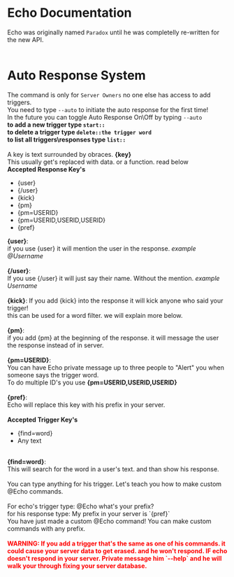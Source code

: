 # Echo Documentation
Echo was originally named `Paradox` until he was completelly re-written for the new API.<br>
<br>
# Auto Response System
The command is only for `Server Owners` no one else has access to add triggers.<br>
You need to type `--auto` to initiate the auto response for the first time!<br>
In the future you can toggle Auto Response On\Off by typing `--auto`<br>
<B>to add a new trigger type `start::`<br>
to delete a trigger type `delete::the trigger word`<br>
to list all triggers\responses type `list::`<br>
</b>
<br>
A key is text surrounded by obraces. <b>{key}</b><br>
This usually get's replaced with data. or a function. read below<br>
<b>Accepted Response Key's</b>
<ul>
  <li>{user}</li>
  <li>{/user}</li>
  <li>{kick}</li>
  <li>{pm}</li>
  <li>{pm=USERID}</li>
  <li>{pm=USERID,USERID,USERID}</li>
  <li>{pref}</li>
</ul>

<b>{user}</b>:<br>
if you use {user} it will mention the user in the response. <i>example @Username</i><br>
<br>
<b>{/user}</b>:<br>
If you use {/user} it will just say their name. Without the mention. <i>example Username</i><br>
<br>
<b>{kick}</b>:
If you add {kick} into the response it will kick anyone who said your trigger!<br>
this can be used for a word filter. we will explain more below.<br>
<br>
<b>{pm}</b>:<br>
if you add {pm} at the beginning of the response. it will message the user the response instead of in server.<br>
<br>
<b>{pm=USERID}</b>:<br>
You can have Echo private message up to three people to "Alert" you when someone says the trigger word.<br>
To do multiple ID's you use <b>{pm=USERID,USERID,USERID}</b><br>
<br>
<b>{pref}</b>:<br>
Echo will replace this key with his prefix in your server.<br>
<br>
<b>Accepted Trigger Key's</b>
<ul>
  <li>{find=word}</li>
  <li>Any text</li>
</ul>
<br>
<b>{find=word}</b>:<br>
This will search for the word in a user's text. and than show his response.<br>
<Br>
You can type anything for his trigger. Let's teach you how to make custom @Echo commands.<br>
<br>
For echo's trigger type: @Echo what's your prefix?<Br>
for his response type: My prefix in your server is `{pref}`<br>
You have just made a custom @Echo command! You can make custom commands with any prefix.<br>
<br>
<b><font color="red">WARNING: If you add a trigger that's the same as one of his commands. it could cause your server data to get erased. and he won't respond. IF echo doesn't respond in your server. Private message him `--help` and he will walk your through
fixing your server database.</font></b>

